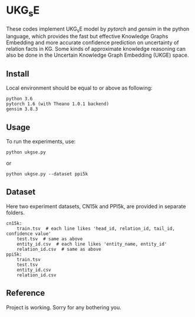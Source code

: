 # UKG<sub>s</sub>E
These codes implement UKG<sub>s</sub>E model by *pytorch* and *gensim* in the python language, which provides the fast but effective Knowledge Graphs Embedding and more accurate confidence prediction on uncertainty of relation facts in KG. Some kinds of approximate knowledge reasoning can also be done in the Uncertain Knowledge Graph Embedding (UKGE) space. 

## Install
Local environment should be equal to or above as following:

    python 3.6
    pytorch 1.6 (with Theano 1.0.1 backend)
    gensim 3.8.3

## Usage
To run the experiments, use:

    python ukgse.py
    
or 

    python ukgse.py --dataset ppi5k 
    
## Dataset
Here two experiment datasets, CN15k and PPI5k, are provided in separate folders.

    cn15k:
        train.tsv  # each line likes 'head_id, relation_id, tail_id, confidence value'
        test.tsv  # same as above
        entity_id.csv  # each line likes 'entity_name, entity_id'
        relation_id.csv  # same as above
    ppi5k:
        train.tsv
        test.tsv
        entity_id.csv
        relation_id.csv

## Reference
Project is working. Sorry for any bothering you.
      


